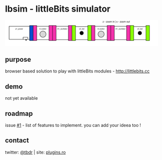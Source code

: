 # lbsim - littleBits simulator

![Screenshot](screenshot.png?raw=true)

## purpose

browser based solution to play with littleBits modules - http://littlebits.cc

## demo

not yet available

## roadmap

issue [#1](/../../issues/1) - list of features to implement. you can add your ideea too !


## contact

twitter: [@tbdr](https://twitter.com/tbdr) | site: [plugins.ro](http://plugins.ro)
